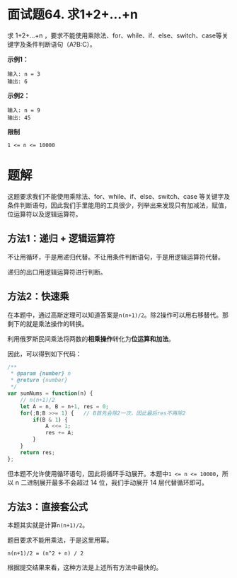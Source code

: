 # 面试题64. 求1+2+…+n
求 1+2+...+n ，要求不能使用乘除法、for、while、if、else、switch、case等关键字及条件判断语句（A?B:C）。

**示例1：**
```
输入: n = 3
输出: 6
```
**示例2：**
```
输入: n = 9
输出: 45
```
**限制**
```
1 <= n <= 10000
```
# 题解
这题要求我们不能使用乘除法、for、while、if、else、switch、case 等关键字及条件判断语句，因此我们手里能用的工具很少，列举出来发现只有加减法，赋值，位运算符以及逻辑运算符。
## 方法1：递归 + 逻辑运算符
不让用循环，于是用递归代替。不让用条件判断语句，于是用逻辑运算符代替。

递归的出口用逻辑运算符进行判断。

## 方法2：快速乘
在本题中，通过高斯定理可以知道答案是`n(n+1)/2`。除2操作可以用右移替代。那剩下的就是乘法操作的转换。

利用俄罗斯民间乘法将两数的**相乘操作**转化为**位运算和加法**。

因此，可以得到如下代码：
```js
/**
 * @param {number} n
 * @return {number}
 */
var sumNums = function(n) {
    // n(n+1)/2
    let A = n, B = n+1, res = 0;
    for(;B;B >>= 1) {   // B首先会除2一次，因此最后res不再除2
        if(B & 1) {
            A <<= 1;
            res += A;
        }
    }
    return res;
};
```

但本题不允许使用循环语句，因此将循环手动展开。本题中`1 <= n <= 10000`，所以 n 二进制展开最多不会超过 14 位，我们手动展开 14 层代替循环即可。

## 方法3：直接套公式
本题其实就是计算`n(n+1)/2`。

题目要求不能用乘法，于是这里用幂。

`n(n+1)/2 = (n^2 + n) / 2`

根据提交结果来看，这种方法是上述所有方法中最快的。